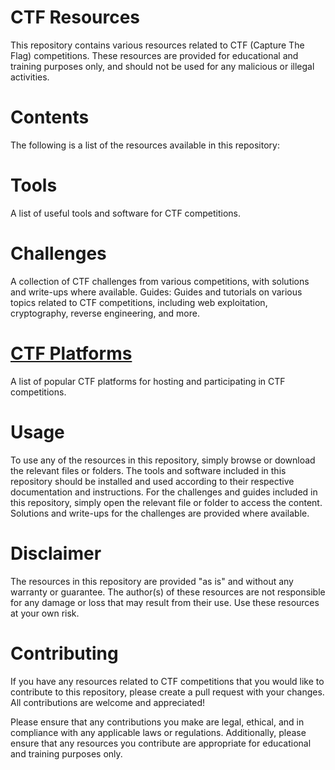 # CTF Resources
This repository contains various resources related to CTF (Capture The Flag) competitions. These resources are provided for educational and training purposes only, and should not be used for any malicious or illegal activities.

# Contents
The following is a list of the resources available in this repository:

# Tools
A list of useful tools and software for CTF competitions.

# Challenges
A collection of CTF challenges from various competitions, with solutions and write-ups where available.
Guides: Guides and tutorials on various topics related to CTF competitions, including web exploitation, cryptography, reverse engineering, and more.

# [CTF Platforms](https://github.com/5h4rk-lab/CTF-resource/blob/master/CTFplatforms.md)
A list of popular CTF platforms for hosting and participating in CTF competitions.

# Usage
To use any of the resources in this repository, simply browse or download the relevant files or folders. The tools and software included in this repository should be installed and used according to their respective documentation and instructions.
For the challenges and guides included in this repository, simply open the relevant file or folder to access the content. Solutions and write-ups for the challenges are provided where available.

# Disclaimer
The resources in this repository are provided "as is" and without any warranty or guarantee. The author(s) of these resources are not responsible for any damage or loss that may result from their use. Use these resources at your own risk.

# Contributing
If you have any resources related to CTF competitions that you would like to contribute to this repository, please create a pull request with your changes. All contributions are welcome and appreciated!

Please ensure that any contributions you make are legal, ethical, and in compliance with any applicable laws or regulations. Additionally, please ensure that any resources you contribute are appropriate for educational and training purposes only.
